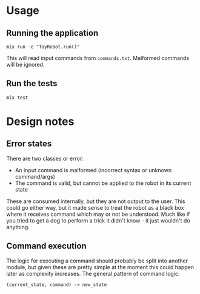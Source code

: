 # Usage

## Running the application

`mix run -e "ToyRobot.run()"`

This will read input commands from `commands.txt`. Malformed commands will be ignored.

## Run the tests

`mix test`

# Design notes

## Error states

There are two classes or error:

- An input command is malformed (incorrect syntax or unknown command/args)
- The command is valid, but cannot be applied to the robot in its current state

These are consumed internally, but they are not output to the user. This could go either way, but it made sense to treat the robot as a black box where it receives command which may or not be understood. Much like if you tried to get a dog to perform a trick it didn't know - it just wouldn't do anything.

## Command execution

The logic for executing a command should probably be split into another module, but given these are pretty simple at the moment this could happen later as complexity increases. The general pattern of command logic:

`(current_state, command) -> new_state`
